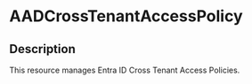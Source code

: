 
# AADCrossTenantAccessPolicy

## Description

This resource manages Entra ID Cross Tenant Access Policies.
